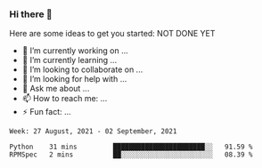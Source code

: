 ### Hi there 👋


Here are some ideas to get you started:
NOT DONE YET
- 🔭 I’m currently working on ...
- 🌱 I’m currently learning ...
- 👯 I’m looking to collaborate on ...
- 🤔 I’m looking for help with ...
- 💬 Ask me about ...
- 📫 How to reach me: ...
- ⚡ Fun fact: ...

<!--START_SECTION:waka-->
```text
Week: 27 August, 2021 - 02 September, 2021

Python    31 mins         ███████████████████████░░   91.59 % 
RPMSpec   2 mins          ██░░░░░░░░░░░░░░░░░░░░░░░   08.39 % 
```
<!--END_SECTION:waka-->
